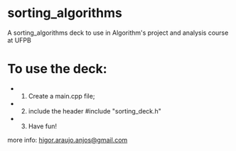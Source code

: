 # sorting_algorithms
A sorting_algorithms deck to use in Algorithm's project and analysis course at UFPB

# To use the deck:
+ 1) Create a main.cpp file;
+ 2) include the header
  #include "sorting_deck.h"
+ 3) Have fun!

more info: higor.araujo.anjos@gmail.com
